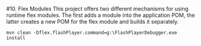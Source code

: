 #10. Flex Modules
This project offers two different mechanisms for using runtime flex modules. The first adds a module into the application POM, the latter creates a new POM for the flex module and builds it separately.

	mvn clean -Dflex.flashPlayer.command=g:\FlashPlayerDebugger.exe install

